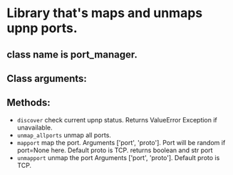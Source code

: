 # Library that's maps and unmaps upnp ports.

## class name is port_manager.

## Class arguments:

## Methods:
* `discover` check current upnp status. Returns ValueError Exception if unavailable.
* `unmap_allports` unmap all ports.
* `mapport` map the port. Arguments ['port', 'proto']. Port will be random if port=None here. Default proto is TCP.
            returns boolean and str port
* `unmapport` unmap the port Arguments ['port', 'proto']. Default proto is TCP.
